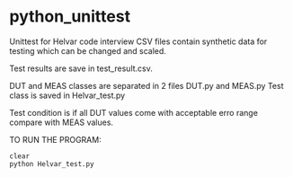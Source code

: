 # python_unittest
Unittest for Helvar code interview
CSV files contain synthetic data for testing which can be changed and scaled.

Test results are save in test_result.csv.

DUT and MEAS classes are separated in 2 files DUT.py and MEAS.py
Test class is saved in Helvar_test.py

Test condition is if all DUT values come with acceptable erro range compare with MEAS values.

TO RUN THE PROGRAM:
```buildoutcfg
clear
python Helvar_test.py
```
